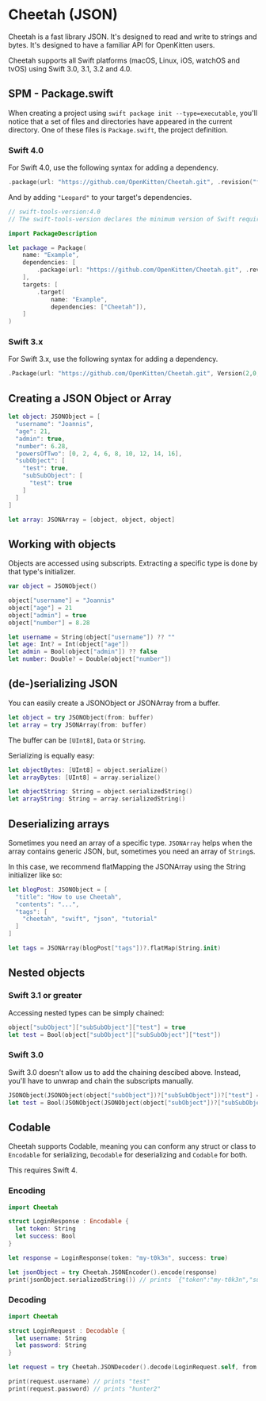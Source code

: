# Cheetah (JSON)

Cheetah is a fast library JSON. It's designed to read and write to strings and bytes. It's designed to have a familiar API for OpenKitten users.

Cheetah supports all Swift platforms (macOS, Linux, iOS, watchOS and tvOS) using Swift 3.0, 3.1, 3.2 and 4.0.

## SPM - Package.swift

When creating a project using `swift package init --type=executable`, you'll notice that a set of files and directories have appeared in the current directory. One of these files is `Package.swift`, the project definition.

### Swift 4.0

For Swift 4.0, use the following syntax for adding a dependency.

```swift
.package(url: "https://github.com/OpenKitten/Cheetah.git", .revision("framework"))
```

And by adding `"Leopard"` to your target's dependencies.

```swift
// swift-tools-version:4.0
// The swift-tools-version declares the minimum version of Swift required to build this package.

import PackageDescription

let package = Package(
    name: "Example",
    dependencies: [
        .package(url: "https://github.com/OpenKitten/Cheetah.git", .revision("framework")),
    ],
    targets: [
        .target(
            name: "Example",
            dependencies: ["Cheetah"]),
    ]
)
```

### Swift 3.x

For Swift 3.x, use the following syntax for adding a dependency.

```swift
.Package(url: "https://github.com/OpenKitten/Cheetah.git", Version(2,0,0))
```

## Creating a JSON Object or Array

```swift
let object: JSONObject = [
  "username": "Joannis",
  "age": 21,
  "admin": true,
  "number": 6.28,
  "powersOfTwo": [0, 2, 4, 6, 8, 10, 12, 14, 16],
  "subObject": [
    "test": true,
    "subSubObject": [
      "test": true
    ]
  ]
]

let array: JSONArray = [object, object, object]
```

## Working with objects

Objects are accessed using subscripts. Extracting a specific type is done by that type's initializer.

```swift
var object = JSONObject()

object["username"] = "Joannis"
object["age"] = 21
object["admin"] = true
object["number"] = 8.28

let username = String(object["username"]) ?? ""
let age: Int? = Int(object["age"])
let admin = Bool(object["admin"]) ?? false
let number: Double? = Double(object["number"])
```

## (de-)serializing JSON

You can easily create a JSONObject or JSONArray from a buffer.

```swift
let object = try JSONObject(from: buffer)
let array = try JSONArray(from: buffer)
```

The buffer can be `[UInt8]`, `Data` or `String`.

Serializing is equally easy:

```swift
let objectBytes: [UInt8] = object.serialize()
let arrayBytes: [UInt8] = array.serialize()

let objectString: String = object.serializedString()
let arrayString: String = array.serializedString()
```

## Deserializing arrays

Sometimes you need an array of a specific type. `JSONArray` helps when the array contains generic JSON, but, sometimes you need an array of `String`s.

In this case, we recommend flatMapping the JSONArray using the String initializer like so:

```swift
let blogPost: JSONObject = [
  "title": "How to use Cheetah",
  "contents": "...",
  "tags": [
    "cheetah", "swift", "json", "tutorial"
  ]
]

let tags = JSONArray(blogPost["tags"])?.flatMap(String.init)
```

## Nested objects

### Swift 3.1 or greater

Accessing nested types can be simply chained:

```swift
object["subObject"]["subSubObject"]["test"] = true
let test = Bool(object["subObject"]["subSubObject"]["test"])
```

### Swift 3.0

Swift 3.0 doesn't allow us to add the chaining descibed above. Instead, you'll have to unwrap and chain the subscripts manually.

```swift
JSONObject(JSONObject(object["subObject"])?["subSubObject"])?["test"] = true
let test = Bool(JSONObject(JSONObject(object["subObject"])?["subSubObject"])?["test"])
```

## Codable

Cheetah supports Codable, meaning you can conform any struct or class to `Encodable` for serializing, `Decodable` for deserializing and `Codable` for both.

This requires Swift 4.

### Encoding

```swift
import Cheetah

struct LoginResponse : Encodable {
  let token: String
  let success: Bool
}

let response = LoginResponse(token: "my-t0k3n", success: true)

let jsonObject = try Cheetah.JSONEncoder().encode(response)
print(jsonObject.serializedString()) // prints `{"token":"my-t0k3n","success":true}`
```

### Decoding

```swift
import Cheetah

struct LoginRequest : Decodable {
  let username: String
  let password: String
}

let request = try Cheetah.JSONDecoder().decode(LoginRequest.self, from: "{\"username\":\"test\",\"password\":\"hunter2\"}")

print(request.username) // prints "test"
print(request.password) // prints "hunter2"
```
